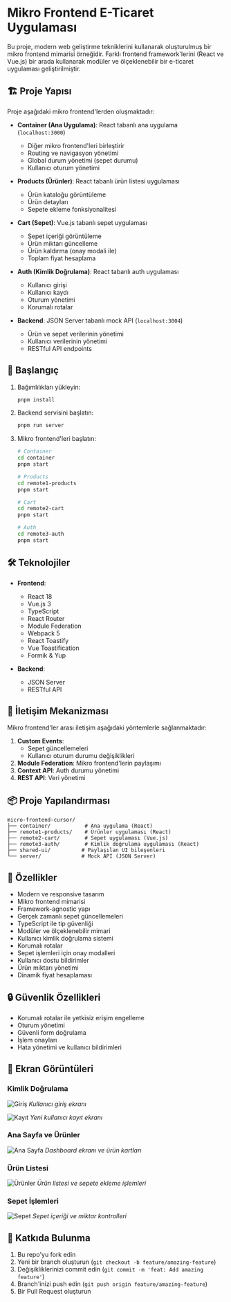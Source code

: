 # Mikro Frontend E-Ticaret Uygulaması

Bu proje, modern web geliştirme tekniklerini kullanarak oluşturulmuş bir mikro frontend mimarisi örneğidir. Farklı frontend framework'lerini (React ve Vue.js) bir arada kullanarak modüler ve ölçeklenebilir bir e-ticaret uygulaması geliştirilmiştir.

## 🏗️ Proje Yapısı

Proje aşağıdaki mikro frontend'lerden oluşmaktadır:

- **Container (Ana Uygulama)**: React tabanlı ana uygulama (`localhost:3000`)
  - Diğer mikro frontend'leri birleştirir
  - Routing ve navigasyon yönetimi
  - Global durum yönetimi (sepet durumu)
  - Kullanıcı oturum yönetimi

- **Products (Ürünler)**: React tabanlı ürün listesi uygulaması
  - Ürün kataloğu görüntüleme
  - Ürün detayları
  - Sepete ekleme fonksiyonalitesi

- **Cart (Sepet)**: Vue.js tabanlı sepet uygulaması
  - Sepet içeriği görüntüleme
  - Ürün miktarı güncelleme
  - Ürün kaldırma (onay modali ile)
  - Toplam fiyat hesaplama

- **Auth (Kimlik Doğrulama)**: React tabanlı auth uygulaması
  - Kullanıcı girişi
  - Kullanıcı kaydı
  - Oturum yönetimi
  - Korumalı rotalar

- **Backend**: JSON Server tabanlı mock API (`localhost:3004`)
  - Ürün ve sepet verilerinin yönetimi
  - Kullanıcı verilerinin yönetimi
  - RESTful API endpoints

## 🚀 Başlangıç

1. Bağımlılıkları yükleyin:
   ```bash
   pnpm install
   ```

2. Backend servisini başlatın:
   ```bash
   pnpm run server
   ```

3. Mikro frontend'leri başlatın:
   ```bash
   # Container
   cd container
   pnpm start

   # Products
   cd remote1-products
   pnpm start

   # Cart
   cd remote2-cart
   pnpm start

   # Auth
   cd remote3-auth
   pnpm start
   ```

## 🛠️ Teknolojiler

- **Frontend**:
  - React 18
  - Vue.js 3
  - TypeScript
  - React Router
  - Module Federation
  - Webpack 5
  - React Toastify
  - Vue Toastification
  - Formik & Yup

- **Backend**:
  - JSON Server
  - RESTful API

## 🔄 İletişim Mekanizması

Mikro frontend'ler arası iletişim aşağıdaki yöntemlerle sağlanmaktadır:

1. **Custom Events**: 
   - Sepet güncellemeleri
   - Kullanıcı oturum durumu değişiklikleri
2. **Module Federation**: Mikro frontend'lerin paylaşımı
3. **Context API**: Auth durumu yönetimi
4. **REST API**: Veri yönetimi

## 📦 Proje Yapılandırması

```
micro-frontend-cursor/
├── container/           # Ana uygulama (React)
├── remote1-products/    # Ürünler uygulaması (React)
├── remote2-cart/        # Sepet uygulaması (Vue.js)
├── remote3-auth/        # Kimlik doğrulama uygulaması (React)
├── shared-ui/          # Paylaşılan UI bileşenleri
└── server/             # Mock API (JSON Server)
```

## 🌟 Özellikler

- Modern ve responsive tasarım
- Mikro frontend mimarisi
- Framework-agnostic yapı
- Gerçek zamanlı sepet güncellemeleri
- TypeScript ile tip güvenliği
- Modüler ve ölçeklenebilir mimari
- Kullanıcı kimlik doğrulama sistemi
- Korumalı rotalar
- Sepet işlemleri için onay modalleri
- Kullanıcı dostu bildirimler
- Ürün miktarı yönetimi
- Dinamik fiyat hesaplaması

## 🔒 Güvenlik Özellikleri

- Korumalı rotalar ile yetkisiz erişim engelleme
- Oturum yönetimi
- Güvenli form doğrulama
- İşlem onayları
- Hata yönetimi ve kullanıcı bildirimleri

## 📸 Ekran Görüntüleri

### Kimlik Doğrulama
![Giriş](docs/images/login.png)
*Kullanıcı giriş ekranı*

![Kayıt](docs/images/register.png)
*Yeni kullanıcı kayıt ekranı*

### Ana Sayfa ve Ürünler
![Ana Sayfa](docs/images/dashboard.png)
*Dashboard ekranı ve ürün kartları*

### Ürün Listesi
![Ürünler](docs/images/products.png)
*Ürün listesi ve sepete ekleme işlemleri*

### Sepet İşlemleri
![Sepet](docs/images/cart.png)
*Sepet içeriği ve miktar kontrolleri*

## 🤝 Katkıda Bulunma

1. Bu repo'yu fork edin
2. Yeni bir branch oluşturun (`git checkout -b feature/amazing-feature`)
3. Değişikliklerinizi commit edin (`git commit -m 'feat: Add amazing feature'`)
4. Branch'inizi push edin (`git push origin feature/amazing-feature`)
5. Bir Pull Request oluşturun

